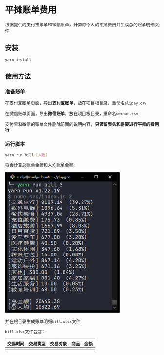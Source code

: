 # 平摊账单费用

根据提供的支付宝账单和微信账单，计算每个人的平摊费用并生成总的账单明细文件

## 安装

```bash
yarn install
```

## 使用方法

### 准备账单

在支付宝账单页面，导出**支付宝账单**，放在项目根目录，重命名`alipay.csv`

在微信账单页面，导出**微信账单**，放在项目根目录，重命名`wechat.csv`

支付宝和微信的账单文件删除前面的说明内容，**只保留表头和需要进行平摊的费用行**

### 运行脚本

```bash
yarn run bill [人数]
```

将会计算总账单金额和人均账单金额:

![script-screenshot](image.png)

并在根目录生成账单明细`bill.xlsx`文件

`bill.xlsx`文件包含：

| 交易时间 | 交易类型 | 交易对象 | 商品 | 金额 |
| -------- | -------- | -------- | ---- | ---- |
|          |          |          |      |      |
